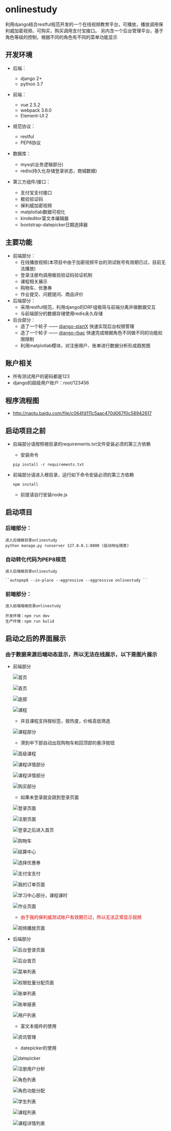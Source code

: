 # onlinestudy


利用django结合restful规范开发的一个在线视频教育平台，可播放，播放调用保利威加密视频，可购买，购买调用支付宝接口。
另内含一个后台管理平台，基于角色等级的控制，根据不同的角色有不同的菜单功能显示

## 开发环境

* 后端：
    + django 2+
    + python 3.7
* 前端：
    + vue 2.5.2
    + webpack 3.6.0
	+ Element-UI 2
	
* 规范协议：
    + restful 
    + PEP8协议
    
* 数据库：
    + mysql(业务逻辑部分)
    + redis(持久化存储登录状态，商城数据)
    
* 第三方组件/接口：
    + 支付宝支付接口
    + 极验验证码
    + 保利威加密视频
    + matplotlab数据可视化
    + kindeditor富文本编辑器
    + bootstrap-datepicker日期选择器

## 主要功能

* 前端部分：
    + 在线播放视频(本项目中由于加密视频平台的测试账号有效期已过，目前无法播放)
    + 登录注册均调用极验验证码验证机制
    + 课程相关展示 
    + 购物车、优惠券
    + 作业提交、问题提问、商品评价
* 后端部分：
    + 采用restful规范，利用django的DRF组极简与前端分离并做数据交互
    + 与前端部分的数据存储使用redis永久存储
* 后台部分：
    + 造了一个轮子 —— [django-startX](https://github.com/yang-va/django-startX "django-startX") 快速实现后台权限管理
    + 造了一个轮子 —— [django-rbac](https://github.com/yang-va/django-rbac "django-startX") 快速完成根据角色不同做不同的功能权限限制
    + 利用matplotlab模块，对注册用户、账单进行数据分析形成趋势图

## 账户相关
* 所有测试用户的密码都是123
* django的超级用户账户：root/123456

	
## 程序流程图

* http://naotu.baidu.com/file/c064fd111c5aac470d067f0c58942617

## 启动项目之前

* 后端部分请按照根目录的requirements.txt文件安装必须的第三方依赖
    + 安装命令
    
    ``pip install -r requirements.txt``
     
* 前端部分请进入根目录，运行如下命令安装必须的第三方依赖  
    
    
    ``npm install``
    
    + 前提请自行安装node.js
    

## 启动项目

### 后端部分：
    进入后端根目录onlinestudy
    python manage.py runserver 127.0.0.1:8000 (启动地址随意)

### 自动转化代码为PEP8规范
    进入后端根目录onlinestudy
    
    ``autopep8 --in-place --aggressive --aggressive onlinestudy ``

### 前端部分：
    进入前端端根目录onlinestudy
    
    开发环境：npm run dev
    生产环境：npm run bulid

## 启动之后的界面展示

### 由于数据来源后端动态显示，所以无法在线展示，以下是图片展示

* 前端部分
    
    ![首页](https://raw.githubusercontent.com/yang-va/pictures/master/1.png)
    
    ![首页](https://raw.githubusercontent.com/yang-va/pictures/master/2.png)
    
    ![底部](https://raw.githubusercontent.com/yang-va/pictures/master/3.png)
    
    ![课程](https://raw.githubusercontent.com/yang-va/pictures/master/4.png)
    
    + 并且课程支持按标签，按热度，价格高低筛选
    
    ![课程部分](https://raw.githubusercontent.com/yang-va/pictures/master/5.png)
    
    + 滑到中下部自动出现购物车和回顶部的悬浮按钮
    
    ![高级课程](https://raw.githubusercontent.com/yang-va/pictures/master/6.png)
    
    ![课程详情部分](https://raw.githubusercontent.com/yang-va/pictures/master/7.png)
    
    ![课程详情部分](https://raw.githubusercontent.com/yang-va/pictures/master/8.png)
    
    ![购买部分](https://raw.githubusercontent.com/yang-va/pictures/master/33.png)
    
    + 如果未登录就会跳到登录页面
    
    ![登录页面](https://raw.githubusercontent.com/yang-va/pictures/master/10.png)
    
    ![注册页面](https://raw.githubusercontent.com/yang-va/pictures/master/32.png)
    
    ![登录之后进入首页](https://raw.githubusercontent.com/yang-va/pictures/master/11.png)
    
    ![购物车](https://raw.githubusercontent.com/yang-va/pictures/master/34.png)
    
    ![结算中心](https://raw.githubusercontent.com/yang-va/pictures/master/35.png)
    
    ![选择优惠券](https://raw.githubusercontent.com/yang-va/pictures/master/36.png)
    
    ![支付宝支付](https://raw.githubusercontent.com/yang-va/pictures/master/37.png)
    
    ![我的订单页面](https://raw.githubusercontent.com/yang-va/pictures/master/38.png)
    
    ![学习中心部分，课程课时](https://raw.githubusercontent.com/yang-va/pictures/master/16.png)
    
    ![作业页面](https://raw.githubusercontent.com/yang-va/pictures/master/17.png)
    
    + <font color="#dd0000">由于我的保利威测试账户有效期已过，所以无法正常显示视频</font><br /> 
    
    ![视频播放页面](https://raw.githubusercontent.com/yang-va/pictures/master/18.png)

* 后端部分

    ![后台登录页面](https://raw.githubusercontent.com/yang-va/pictures/master/19.png)
    
    ![后台首页](https://raw.githubusercontent.com/yang-va/pictures/master/20.png)
    
    ![菜单列表](https://raw.githubusercontent.com/yang-va/pictures/master/21.png)
    
    ![权限批量分配页面](https://raw.githubusercontent.com/yang-va/pictures/master/22.png)
    
    ![账单列表](https://raw.githubusercontent.com/yang-va/pictures/master/23.png)
    
    ![账单报表](https://raw.githubusercontent.com/yang-va/pictures/master/24.png)
    
    ![用户列表](https://raw.githubusercontent.com/yang-va/pictures/master/25.png)
    
    + 富文本插件的使用
    
    ![资讯管理](https://raw.githubusercontent.com/yang-va/pictures/master/39.png)
    
    + datepicker的使用
    
    ![datepicker](https://raw.githubusercontent.com/yang-va/pictures/master/40.png)
    
    ![注册用户分析](https://raw.githubusercontent.com/yang-va/pictures/master/26.png)
    
    ![角色列表](https://raw.githubusercontent.com/yang-va/pictures/master/27.png)
    
    ![角色功能分配](https://raw.githubusercontent.com/yang-va/pictures/master/28.png)
    
    ![学生列表](https://raw.githubusercontent.com/yang-va/pictures/master/29.png)
    
    ![课程列表](https://raw.githubusercontent.com/yang-va/pictures/master/30.png)
    
    ![课程详情列表](https://raw.githubusercontent.com/yang-va/pictures/master/31.png)
    
	
